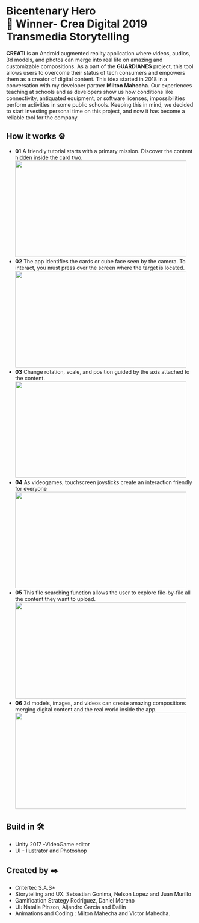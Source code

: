 # Bicentenary Hero <br> 🥇 Winner- Crea Digital 2019 Transmedia Storytelling

**CREATI** is an Android augmented reality application where
videos, audios, 3d models, and photos can merge
into real life on amazing and customizable
compositions. As a part of the **GUARDIANES**
project, this tool allows users to overcome their
status of tech consumers and empowers them as a
creator of digital content.
This idea started in 2018 in a conversation with my
developer partner **Milton Mahecha**. Our
experiences teaching at schools and as developers
show us how conditions like connectivity,
antiquated equipment, or software licenses,
impossibilities perform activities in some public
schools. Keeping this in mind, we decided to start
investing personal time on this project, and now it
has become a reliable tool for the company.

## How it works ⚙️

* **01**  A friendly tutorial starts with a primary mission. Discover the content hidden inside the card two. <br>
<image src="https://media.githubusercontent.com/media/vicjomaa/CREATI/master/Images/crea1.png" height="256" width="455"><image/>
* **02**  The app identifies the cards or cube face seen by the camera. To interact, you must press over the screen where the target is located.<br>
<image src="https://media.githubusercontent.com/media/vicjomaa/CREATI/master/Images/crea2.png" height="256" width="455"><image/>
* **03**  Change rotation, scale, and position guided by the axis attached to the content.<br>
<image src="https://media.githubusercontent.com/media/vicjomaa/CREATI/master/Images/crea3.png" height="256" width="455" ><image/>
* **04**  As videogames, touchscreen joysticks create an interaction friendly for everyone <br>
<image src="https://media.githubusercontent.com/media/vicjomaa/CREATI/master/Images/crea4.png" height="256" width="455"><image/>
* **05**  This file searching function allows the user to explore file-by-file all the content they want to upload.<br>
<image src="https://media.githubusercontent.com/media/vicjomaa/CREATI/master/Images/crea5.png" height="256" width="455"><image/>
* **06**  3d models, images, and videos can create amazing compositions merging digital content and the real world inside the app.<br>
<image src="https://media.githubusercontent.com/media/vicjomaa/CREATI/master/Images/crea6.png" height="256" width="455"><image/>



## Build in 🛠️
* Unity 2017  -VideoGame editor
* UI - Ilustrator and Photoshop




## Created by ✒️
* Critertec S.A.S*  
* Storytelling and UX: Sebastian Gonima, Nelson Lopez and Juan Murillo
* Gamification Strategy Rodriguez, Daniel Moreno
* UI: Natalia Pinzon, Aljandro Garcia and Dailin 
* Animations and Coding : Milton Mahecha and Victor Mahecha.

